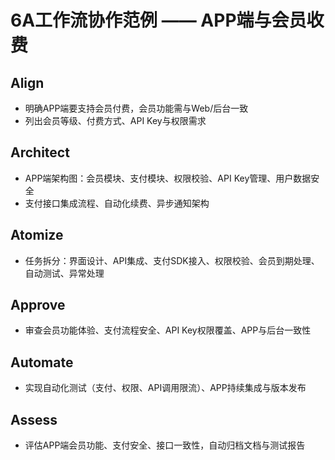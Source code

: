 # 6A工作流协作范例 —— APP端与会员收费

## Align
- 明确APP端要支持会员付费，会员功能需与Web/后台一致
- 列出会员等级、付费方式、API Key与权限需求

## Architect
- APP端架构图：会员模块、支付模块、权限校验、API Key管理、用户数据安全
- 支付接口集成流程、自动化续费、异步通知架构

## Atomize
- 任务拆分：界面设计、API集成、支付SDK接入、权限校验、会员到期处理、自动测试、异常处理

## Approve
- 审查会员功能体验、支付流程安全、API Key权限覆盖、APP与后台一致性

## Automate
- 实现自动化测试（支付、权限、API调用限流）、APP持续集成与版本发布

## Assess
- 评估APP端会员功能、支付安全、接口一致性，自动归档文档与测试报告